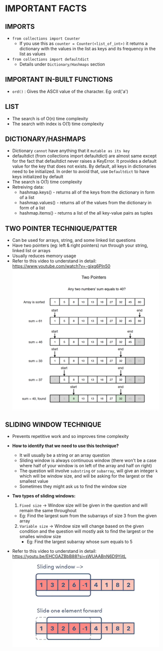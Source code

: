 # IMPORTANT FACTS

## **IMPORTS**

- `from collections import Counter`
   - If you use this as `counter = Counter(<list_of_int>)` it returns a dictionary with the values in the list as keys and its frequency in the list as values
- `from collections import defaultdict`
   - Details under `Dictionary/Hashmaps` section

## **IMPORTANT IN-BUILT FUNCTIONS**
- `ord()` : Gives the ASCII value of the character. Eg: ord('a')

## **LIST**
- The search is of O(n) time complexity
- The search with index is O(1) time complexity

## **DICTIONARY/HASHMAPS**
- Dictionary `cannot` have anything that it `mutable as its key`
- defaultdict (from collections import defaultdict) are almost same except for the fact that defaultdict never raises a KeyError. It provides a default value for the key that does not exists. By default, all keys in dictionaries need to be initialized. In order to avoid that, use `Defaultdict` to have keys initialized by default
- The search is O(1) time complexity
- Retreiving data:
   - hashmap.keys() - returns all of the keys from the dictionary in form of a list
   - hashmap.values() - returns all of the values from the dictionary in form of a list
   - hashmap.items() - returns a list of the all key-value pairs as tuples

## **TWO POINTER TECHNIQUE/PATTER**
- Can be used for arrays, string, and some linked list questions
- Have two pointers (eg: left & right pointers) run through your string, linked list or arrays
- Usually reduces memory usage
- Refer to this video to understand in detail: https://www.youtube.com/watch?v=-gjxg6Pln50
   ![Two Pointer](Images/two_pointer_technique.png)

## **SLIDING WINDOW TECHNIQUE**
- Prevents repetitive work and so improves time complexity
- **How to identify that we need to use this technique?**
   - It will usually be a string or an array question
   - Sliding window is always continuous window (there won't be a case where half of your window is on left of the array and half on right)
   - The question will involve `substring` or `subarray`, will give an integer `k` which will be window size, and will be asking for the largest or the smallest value
   - Sometimes they might ask us to find the window size
- **Two types of sliding windows:**

   1. `Fixed size` -> Window size will be given in the question and will remain the same throughout
     - Eg: Find the largest sum from the subarrays of size 3 from the given array
   2. `Variable size` -> Window size will change based on the given condition and the question will mostly ask to find the largest or the smalles window size
      - Eg: Find the largest subarray whose sum equals to 5
- Refer to this video to understand in detail:
https://youtu.be/EHCGAZBbB88?si=sWUAABnN6D9YiitL
  ![Sliding Window](Images/sliding_window.png)





